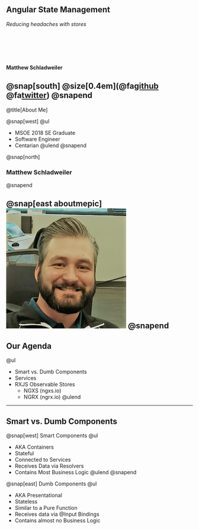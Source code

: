 ## Angular State Management

*Reducing headaches with stores*

<p style="margin-top: 100px; font-weight: bold;">Matthew Schladweiler</p>

@snap[south]
@size[0.4em](@fa[github](BlackbeardMatt)     @fa[twitter](BlackbeardMatt))
@snapend
---
@title[About Me]

@snap[west]
@ul[](false)
* MSOE 2018 SE Graduate
* Software Engineer
* Centarian
@ulend
@snapend

@snap[north]
### Matthew Schladweiler
@snapend

@snap[east aboutmepic]
![ProfilePic](assets/img/me.jpg)
@snapend
---
## Our Agenda

@ul
- Smart vs. Dumb Components
- Services
- RXJS Observable Stores
    - NGXS (ngxs.io)
    - NGRX (ngrx.io)
@ulend
---
## Smart vs. Dumb Components
@snap[west]
Smart Components
@ul
- AKA Containers
- Stateful
- Connected to Services
- Receives Data via Resolvers
- Contains Most Business Logic
@ulend
@snapend

@snap[east]
Dumb Components
@ul
- AKA Presentational
- Stateless
- Similar to a Pure Function
- Receives data via @Input Bindings
- Contains almost no Business Logic
